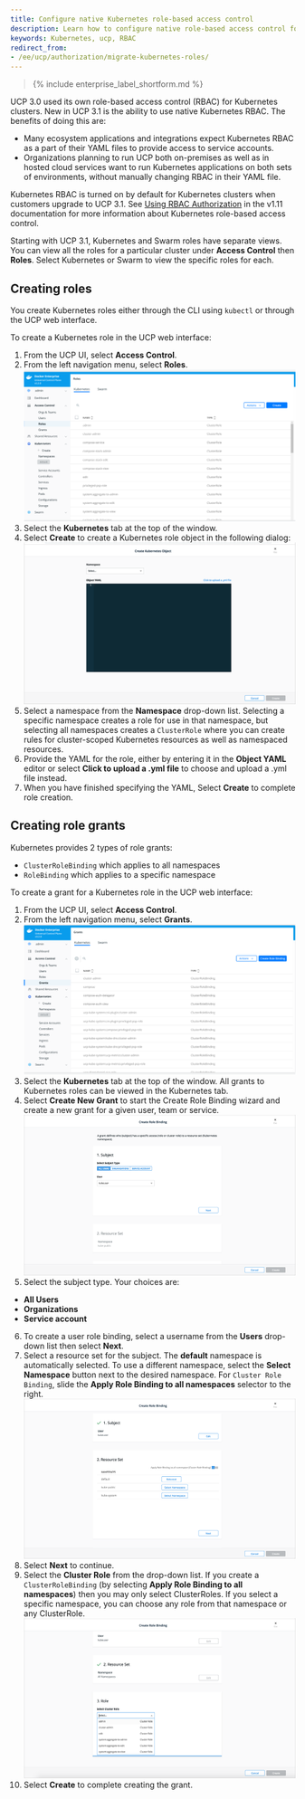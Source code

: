 ```yaml
---
title: Configure native Kubernetes role-based access control
description: Learn how to configure native role-based access control for Kubernetes
keywords: Kubernetes, ucp, RBAC
redirect_from:
- /ee/ucp/authorization/migrate-kubernetes-roles/
---
```


>{% include enterprise_label_shortform.md %}

UCP 3.0 used its own role-based access control (RBAC) for Kubernetes clusters. New in UCP 3.1 is the ability to use native Kubernetes RBAC. The benefits of doing this are:

- Many ecosystem applications and integrations expect Kubernetes RBAC as a part of their YAML files to provide access to service accounts.
- Organizations planning to run UCP both on-premises as well as in hosted cloud services want to run Kubernetes applications on both sets of environments, without manually changing RBAC in their YAML file.

Kubernetes RBAC is turned on by default for Kubernetes clusters when customers upgrade to UCP 3.1. See [Using RBAC Authorization](https://kubernetes.io/docs/reference/access-authn-authz/rbac/) in the v1.11 documentation for more information about Kubernetes role-based access control.

Starting with UCP 3.1, Kubernetes and Swarm roles have separate views. You can view all the roles for a particular cluster under **Access Control** then **Roles**. Select Kubernetes or Swarm to view the specific roles for each.

## Creating roles

You create Kubernetes roles either through the CLI using `kubectl` or through the UCP web interface.

To create a Kubernetes role in the UCP web interface:

1. From the UCP UI, select **Access Control**.
2. From the left navigation menu, select **Roles**.
    ![Kubernetes Grants in UCP](/ee/ucp/images/v32roles.png)
3. Select the **Kubernetes** tab at the top of the window.
4. Select **Create** to create a Kubernetes role object in the following dialog:
    ![Kubernetes Role Creation in UCP](/ee/ucp/images/kube-role-create.png)
5. Select a namespace from the **Namespace** drop-down list. Selecting a specific namespace creates a role for use in that namespace, but selecting all namespaces creates a `ClusterRole` where you can create rules for cluster-scoped Kubernetes resources as well as namespaced resources.
6. Provide the YAML for the role, either by entering it in the **Object YAML** editor or select **Click to upload a .yml file** to choose and upload a .yml file instead.
7. When you have finished specifying the YAML, Select **Create** to complete role creation.

## Creating role grants

Kubernetes provides 2 types of role grants:

- `ClusterRoleBinding` which applies to all namespaces
- `RoleBinding` which applies to a specific namespace

To create a grant for a Kubernetes role in the UCP web interface:

1. From the UCP UI, select **Access Control**.
2. From the left navigation menu, select  **Grants**.
    ![Kubernetes Grants in UCP](/ee/ucp/images/v32grants.png)
3. Select the **Kubernetes** tab at the top of the window. All grants to Kubernetes roles can be viewed in the Kubernetes tab.
4. Select **Create New Grant** to start the Create Role Binding wizard and create a new grant for a given user, team or service.
    ![Kubernetes Create Role Binding in UCP](../../images/kube-grant-wizard.png)
5. Select the subject type. Your choices are:
-  **All Users**
-  **Organizations**
-  **Service account**
6. To create a user role binding, select a username from the **Users** drop-down list then select **Next**.
7. Select a resource set for the subject. The **default** namespace is automatically selected. To use a different namespace, select the **Select Namespace** button next to the desired namespace. For `Cluster Role Binding`, slide the **Apply Role Binding to all namespaces** selector to the right.
    ![Kubernetes Create User Role Binding in UCP](/ee/ucp/images/kube-grant-rolebinding.png)
8. Select **Next** to continue.
9. Select the **Cluster Role** from the drop-down list. If you create a `ClusterRoleBinding` (by selecting **Apply Role Binding to all namespaces**) then you may only select ClusterRoles. If you select a specific namespace, you can choose any role from that namespace or any ClusterRole.
    ![Kubernetes Select Cluster Role in UCP](/ee/ucp/images/kube-grant-roleselect.png)
10. Select **Create** to complete creating the grant.

